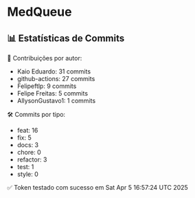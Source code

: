 # MedQueue
<!-- COMMIT_STATS_START -->
## 📊 Estatísticas de Commits

👤 Contribuições por autor:
- Kaio Eduardo: 31 commits
- github-actions: 27 commits
- Felipeftlp: 9 commits
- Felipe Freitas: 5 commits
- AllysonGustavo1: 1 commits

🛠️ Commits por tipo:
- feat: 16
- fix: 5
- docs: 3
- chore: 0
- refactor: 3
- test: 1
- style: 0
<!-- COMMIT_STATS_END -->
✅ Token testado com sucesso em Sat Apr  5 16:57:24 UTC 2025
